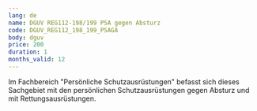 ```yaml
---
lang: de
name: DGUV REG112-198/199 PSA gegen Absturz
code: DGUV_REG112_198_199_PSAGA
body: dguv
price: 200
duration: 1
months_valid: 12
---
```


Im Fachbereich "Persönliche Schutzausrüstungen" befasst sich dieses Sachgebiet mit den persönlichen Schutzausrüstungen gegen Absturz und mit Rettungsausrüstungen.